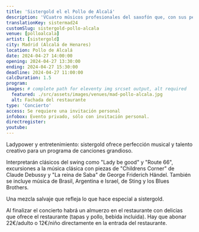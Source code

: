 ```yaml
---
title: 'Sistergold el el Pollo de Alcalá'
description: 'VCuatro músicos profesionales del saxofón que, con sus personalidades y caracteres diferentes, se funden en uno, en su música, en su energía y con una diversión chispeante.'
translationKey: sistermad24
customSlug: sistergold-pollo-alcala
venue: [polloalcala]
artist: [sistergold]
city: Madrid (Alcalá de Henares)
location: Pollo de Alcalá
date: 2024-04-27 14:00:00
opening: 2024-04-27 13:30:00
ending: 2024-04-27 15:30:00
deadline: 2024-04-27 11:00:00
calcDuration: 1.5
program:
images: # complete path for eleventy img srcset output, alt required
  featured: ./src/assets/images/venues/mad-pollo-alcala.jpg
  alt: Fachada del restaurante
type: 'Concierto'
access: Se requiere una invitación personal
infobox: Evento privado, sólo con invitación personal.
directregister:
youtube:
---
```


Ladypower y entretenimiento: sistergold ofrece perfección musical y talento creativo para un programa de canciones grandioso.

Interpretarán clásicos del swing como "Lady be good" y "Route 66", excursiones a la música clásica con piezas de "Childrens Corner" de Claude Debussy y "La reina de Saba" de George Friderich Händel. También se incluye música de Brasil, Argentina e Israel, de Sting y los Blues Brothers.

Una mezcla salvaje que refleja lo que hace especial a sistergold.

Al finalizar el concierto habrá un almuerzo en el restaurante con delicias que ofrece el restaurante (tapas y pollo, bebida incluida).
Hay que abonar 22€/adulto o 12€/niño directamente en la entrada del restaurante.